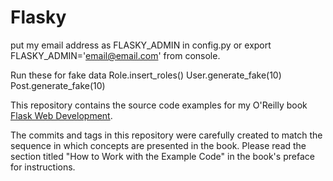 Flasky
======

put my email address as FLASKY_ADMIN in config.py
or export FLASKY_ADMIN='email@email.com' from console.

Run these for fake data
Role.insert_roles() 
User.generate_fake(10) 
Post.generate_fake(10)


This repository contains the source code examples for my O'Reilly book [Flask Web Development](http://www.flaskbook.com).

The commits and tags in this repository were carefully created to match the sequence in which concepts are presented in the book. Please read the section titled "How to Work with the Example Code" in the book's preface for instructions.

